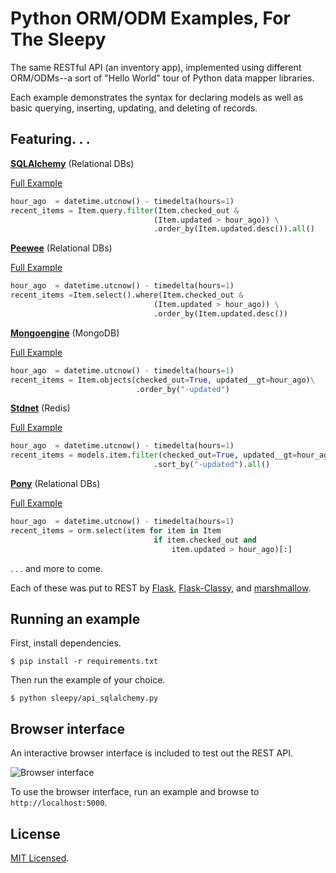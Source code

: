 # Python ORM/ODM Examples, For The Sleepy

The same RESTful API (an inventory app), implemented using different ORM/ODMs--a sort of "Hello World" tour of Python data mapper libraries.

Each example demonstrates the syntax for declaring models as well as basic querying, inserting, updating, and deleting of records.


## Featuring. . .

**[SQLAlchemy](http://www.sqlalchemy.org/)** (Relational DBs)

[Full Example](https://github.com/sloria/PythonORMSleepy/blob/master/sleepy/api_sqlalchemy.py)

```python
hour_ago  = datetime.utcnow() - timedelta(hours=1)
recent_items = Item.query.filter(Item.checked_out &
                                (Item.updated > hour_ago)) \
                                .order_by(Item.updated.desc()).all()
```

**[Peewee](http://peewee.readthedocs.org/en/latest/)** (Relational DBs)

[Full Example](https://github.com/sloria/PythonORMSleepy/blob/master/sleepy/api_peewee.py)

```python
hour_ago  = datetime.utcnow() - timedelta(hours=1)
recent_items =Item.select().where(Item.checked_out &
                                (Item.updated > hour_ago)) \
                                .order_by(Item.updated.desc())
```

**[Mongoengine](http://mongoengine.org)** (MongoDB)

[Full Example](https://github.com/sloria/PythonORMSleepy/blob/master/sleepy/api_mongoengine.py)

```python
hour_ago  = datetime.utcnow() - timedelta(hours=1)
recent_items = Item.objects(checked_out=True, updated__gt=hour_ago)\
                            .order_by("-updated")
```

**[Stdnet](http://pythonhosted.org/python-stdnet/index.html)** (Redis)

[Full Example](https://github.com/sloria/PythonORMSleepy/blob/master/sleepy/api_stdnet.py)

```python
hour_ago  = datetime.utcnow() - timedelta(hours=1)
recent_items = models.item.filter(checked_out=True, updated__gt=hour_ago)\
                                .sort_by("-updated").all()
```

**[Pony](http://ponyorm.com/)** (Relational DBs)

[Full Example](https://github.com/sloria/PythonORMSleepy/blob/master/sleepy/api_pony.py)

```python
hour_ago  = datetime.utcnow() - timedelta(hours=1)
recent_items = orm.select(item for item in Item
                                if item.checked_out and
                                    item.updated > hour_ago)[:]
```


. . . and more to come.

Each of these was put to REST by [Flask](http://flask.pocoo.org), [Flask-Classy](http://pythonhosted.org/Flask-Classy/), and [marshmallow](http://marshmallow.readthedocs.org).

## Running an example

First, install dependencies.

    $ pip install -r requirements.txt

Then run the example of your choice.

    $ python sleepy/api_sqlalchemy.py

## Browser interface
An interactive browser interface is included to test out the REST API.

<img src="https://dl.dropboxusercontent.com/u/1693233/github/inventory-api.png" alt="Browser interface">

To use the browser interface, run an example and browse to `http://localhost:5000`.

## License 

[MIT Licensed](http://sloria.mit-license.org/).
